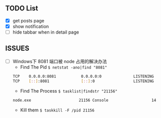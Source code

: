 ## TODO List
- [x] get posts page
- [x] show notification 
- [ ] hide tabbar when in detail page

## ISSUES

- [ ] Windows下 8081 端口被 node 占用的解决办法
    - Find The Pid
    `$ netstat -ano|find "8081"`
    ```bash
    TCP    0.0.0.0:8081           0.0.0.0:0              LISTENING       21156 # this is the pid
    TCP    [::]:8081              [::]:0                 LISTENING       21156
    ```
    - Find The Process
    `$ tasklist|findstr "21156"`
    ```bash
    node.exe                     21156 Console                   14     53,976 K
    ```
    - Kill them
    `$ taskkill -F /pid 21156`
